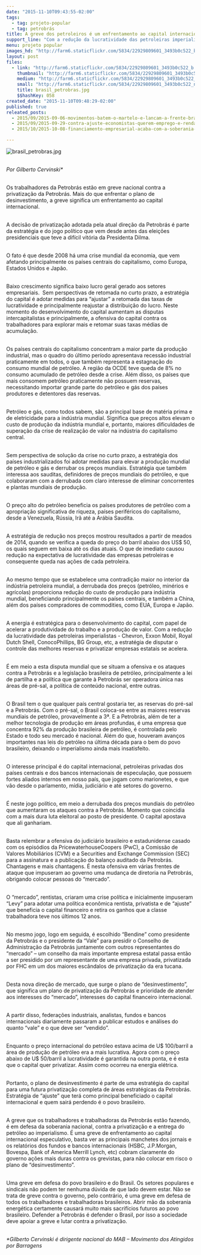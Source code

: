 ```yaml
---
date: "2015-11-10T09:43:55-02:00"
tags:
  - tag: projeto-popular
  - tag: petrobrás
title: A greve dos petroleiros é um enfrentamento ao capital internacional
support_line: "Com a redução da lucratividade das petroleiras imperialistas, a estratégia de disputar o controle das melhores reservas e privatizar estatais se acelera."
menu: projeto popular
images_hd: "http://farm6.staticflickr.com/5834/22929809601_3493b0c522_b.jpg"
layout: post
files:
  - link: "http://farm6.staticflickr.com/5834/22929809601_3493b0c522_b.jpg"
    thumbnail: "http://farm6.staticflickr.com/5834/22929809601_3493b0c522_t.jpg"
    medium: "http://farm6.staticflickr.com/5834/22929809601_3493b0c522_z.jpg"
    small: "http://farm6.staticflickr.com/5834/22929809601_3493b0c522_n.jpg"
    title: brasil_petrobras.jpg
    $$hashKey: 058
created_date: "2015-11-10T09:48:29-02:00"
published: true
releated_posts:
  - 2015/09/2015-09-06-movimentos-batem-o-martelo-e-lancam-a-frente-brasil-popular.md
  - 2015/09/2015-09-29-contra-ajuste-economistas-querem-emprego-e-renda-no-centro-da-politica-economica.md
  - 2015/10/2015-10-08-financiamento-empresarial-acaba-com-a-soberania-popular-afirma-especialista.md

---
```

<p><img alt="brasil_petrobras.jpg" src="http://farm6.staticflickr.com/5834/22929809601_3493b0c522_b.jpg" /></p>

<p><br />
<em>Por Gilberto Cervinski*</em></p>

<p><br />
Os trabalhadores da Petrobr&aacute;s est&atilde;o em greve nacional contra a privatiza&ccedil;&atilde;o da Petrobr&aacute;s. Mais do que enfrentar o plano de desinvestimento, a greve significa um enfrentamento ao capital internacional.</p>

<p><br />
A decis&atilde;o de privatiza&ccedil;&atilde;o adotada pela atual dire&ccedil;&atilde;o da Petrobr&aacute;s &eacute; parte da estrat&eacute;gia e do jogo pol&iacute;tico que vem desde antes das elei&ccedil;&otilde;es presidenciais que teve a dif&iacute;cil vit&oacute;ria da Presidenta Dilma.</p>

<p><br />
O fato &eacute; que desde 2008 h&aacute; uma crise mundial da economia, que vem afetando principalmente os pa&iacute;ses centrais do capitalismo, como Europa, Estados Unidos e Jap&atilde;o.</p>

<p><br />
Baixo crescimento significa baixo lucro geral gerado aos setores empresariais. &nbsp;Sem perspectivas de retomada no curto prazo, a estrat&eacute;gia do capital &eacute; adotar medidas para &ldquo;ajustar&rdquo; a retomada das taxas de lucratividade e principalmente reajustar a distribui&ccedil;&atilde;o do lucro. Neste momento do desenvolvimento do capital aumentam as disputas intercapitalistas e principalmente, a ofensiva do capital contra os trabalhadores para explorar mais e retomar suas taxas m&eacute;dias de acumula&ccedil;&atilde;o.</p>

<p><br />
Os pa&iacute;ses centrais do capitalismo concentram a maior parte da produ&ccedil;&atilde;o industrial, mas o quadro do &uacute;ltimo per&iacute;odo apresentava recess&atilde;o industrial praticamente em todos, o que tamb&eacute;m representa a estagna&ccedil;&atilde;o do consumo mundial de petr&oacute;leo. A regi&atilde;o da OCDE teve queda de 8% no consumo acumulado de petr&oacute;leo desde a crise. Al&eacute;m disso, os pa&iacute;ses que mais consomem petr&oacute;leo praticamente n&atilde;o possuem reservas, necessitando importar grande parte do petr&oacute;leo e g&aacute;s dos pa&iacute;ses produtores e detentores das reservas.</p>

<p><br />
Petr&oacute;leo e g&aacute;s, como todos sabem, s&atilde;o a principal base de mat&eacute;ria prima e de eletricidade para a ind&uacute;stria mundial. Significa que pre&ccedil;os altos elevam o custo de produ&ccedil;&atilde;o da ind&uacute;stria mundial e, portanto, maiores dificuldades de supera&ccedil;&atilde;o da crise de realiza&ccedil;&atilde;o de valor na ind&uacute;stria do capitalismo central.</p>

<p><br />
Sem perspectiva de solu&ccedil;&atilde;o da crise no curto prazo, a estrat&eacute;gia dos pa&iacute;ses industrializados foi adotar medidas para elevar a produ&ccedil;&atilde;o mundial de petr&oacute;leo e g&aacute;s e derrubar os pre&ccedil;os mundiais. Estrat&eacute;gia que tamb&eacute;m interessa aos sauditas, definidores de pre&ccedil;os mundiais do petr&oacute;leo, e que colaboraram com a derrubada com claro interesse de eliminar concorrentes e plantas mundiais de produ&ccedil;&atilde;o.</p>

<p><br />
O pre&ccedil;o alto do petr&oacute;leo beneficia os pa&iacute;ses produtores de petr&oacute;leo com a apropria&ccedil;&atilde;o significativa de riqueza, pa&iacute;ses perif&eacute;ricos do capitalismo, desde a Venezuela, R&uacute;ssia, Ir&atilde; at&eacute; a Ar&aacute;bia Saudita.&nbsp;</p>

<p><br />
A estrat&eacute;gia de redu&ccedil;&atilde;o nos pre&ccedil;os mostrou resultados a partir de meados de 2014, quando se verifica a queda do pre&ccedil;o do barril abaixo dos US$ 50, os quais seguem em baixa at&eacute; os dias atuais. O que de imediato causou redu&ccedil;&atilde;o na expectativa de lucratividade das empresas petroleiras e consequente queda nas a&ccedil;&otilde;es de cada petroleira.</p>

<p><br />
Ao mesmo tempo que se estabelece uma contradi&ccedil;&atilde;o maior no interior da ind&uacute;stria petroleira mundial, a derrubada dos pre&ccedil;os (petr&oacute;leo, min&eacute;rios e agr&iacute;colas) proporciona redu&ccedil;&atilde;o do custo de produ&ccedil;&atilde;o para ind&uacute;stria mundial, beneficiando principalmente os pa&iacute;ses centrais, e tamb&eacute;m a China, al&eacute;m dos pa&iacute;ses compradores de commodities, como EUA, Europa e Jap&atilde;o.</p>

<p><br />
A energia &eacute; estrat&eacute;gica para o desenvolvimento do capital, com papel de acelerar a produtividade do trabalho e a produ&ccedil;&atilde;o de valor. Com a redu&ccedil;&atilde;o da lucratividade das petroleiras imperialistas - Chevron, Exxon Mobil, Royal Dutch Shell, ConocoPhillips, BG Group, etc, a estrat&eacute;gia de disputar o controle das melhores reservas e privatizar empresas estatais se acelera.</p>

<p><br />
&Eacute; em meio a esta disputa mundial que se situam a ofensiva e os ataques contra a Petrobr&aacute;s e a legisla&ccedil;&atilde;o brasileira de petr&oacute;leo, principalmente a lei de partilha e a pol&iacute;tica que garante &agrave; Petrobr&aacute;s ser operadora &uacute;nica nas &aacute;reas de pr&eacute;-sal, a pol&iacute;tica de conte&uacute;do nacional, entre outras.</p>

<p><br />
O Brasil tem o que qualquer pa&iacute;s central gostaria ter, as reservas do pr&eacute;-sal e a Petrobr&aacute;s. Com o pr&eacute;-sal, o Brasil coloca-se entre as maiores reservas mundiais de petr&oacute;leo, provavelmente a 3&ordf;. E a Petrobr&aacute;s, al&eacute;m de ter a melhor tecnologia de produ&ccedil;&atilde;o em &aacute;reas profundas, &eacute; uma empresa que concentra 92% da produ&ccedil;&atilde;o brasileira de petr&oacute;leo, &eacute; controlada pelo Estado e todo seu mercado &eacute; nacional. Al&eacute;m do que, houveram avan&ccedil;os importantes nas leis do petr&oacute;leo na &uacute;ltima d&eacute;cada para o bem do povo brasileiro, deixando o imperialismo ainda mais insatisfeito.</p>

<p><br />
O interesse principal &eacute; do capital internacional, petroleiras privadas dos pa&iacute;ses centrais e dos bancos internacionais de especula&ccedil;&atilde;o, que possuem fortes aliados internos em nosso pa&iacute;s, que jogam como marionetes, e que v&atilde;o desde o parlamento, m&iacute;dia, judici&aacute;rio e at&eacute; setores do governo.</p>

<p><br />
&Eacute; neste jogo pol&iacute;tico, em meio a derrubada dos pre&ccedil;os mundiais do petr&oacute;leo que aumentaram os ataques contra a Petrobr&aacute;s. Momento que coincidia com a mais dura luta eleitoral ao posto de presidente. O capital apostava que ali ganhariam.</p>

<p><br />
Basta relembrar a ofensiva do judici&aacute;rio brasileiro e estadunidense casado com os epis&oacute;dios da PricewaterhouseCoopers (PwC), a Comiss&atilde;o de Valores Mobili&aacute;rios (CVM) e a Securities and Exchange Commission (SEC) para a assinatura e a publica&ccedil;&atilde;o do balan&ccedil;o auditado da Petrobr&aacute;s. Chantagens e mais chantagens. &Eacute; nesta ofensiva em v&aacute;rias frentes de ataque que impuseram ao governo uma mudan&ccedil;a de diretoria na Petrobr&aacute;s, obrigando colocar pessoas do &ldquo;mercado&rdquo;.</p>

<p><br />
O &ldquo;mercado&rdquo;, rentistas, criaram uma crise pol&iacute;tica e inicialmente impuseram &ldquo;Levy&rdquo; para adotar uma pol&iacute;tica econ&ocirc;mica rentista, privatista e de &ldquo;ajuste&rdquo; que beneficia o capital financeiro e retira os ganhos que a classe trabalhadora teve nos &uacute;ltimos 12 anos.</p>

<p><br />
No mesmo jogo, logo em seguida, &eacute; escolhido &ldquo;Bendine&rdquo; como presidente da Petrobr&aacute;s e o presidente da &ldquo;Vale&rdquo; para presidir o Conselho de Administra&ccedil;&atilde;o da Petrobr&aacute;s juntamente com outros representantes do &ldquo;mercado&rdquo; &ndash; um conselho da mais importante empresa estatal passa ent&atilde;o a ser presidido por um representante de uma empresa privada, privatizada por FHC em um dos maiores esc&acirc;ndalos de privatiza&ccedil;&atilde;o da era tucana. &nbsp;</p>

<p><br />
Desta nova dire&ccedil;&atilde;o de mercado, que surge o plano de &ldquo;desinvestimento&rdquo;, que significa um plano de privatiza&ccedil;&atilde;o da Petrobr&aacute;s e prioridade de atender aos interesses do &ldquo;mercado&rdquo;, interesses do capital financeiro internacional.</p>

<p><br />
A partir disso, federa&ccedil;&otilde;es industriais, analistas, fundos e bancos internacionais diariamente passaram a publicar estudos e an&aacute;lises do quanto &ldquo;vale&rdquo; e o que deve ser &ldquo;vendido&rdquo;.</p>

<p><br />
Enquanto o pre&ccedil;o internacional do petr&oacute;leo estava acima de U$ 100/barril a &aacute;rea de produ&ccedil;&atilde;o de petr&oacute;leo era a mais lucrativa. Agora com o pre&ccedil;o abaixo de U$ 50/barril a lucratividade &eacute; garantida na outra ponta, e &eacute; esta que o capital quer privatizar. Assim como ocorreu na energia el&eacute;trica.</p>

<p><br />
Portanto, o plano de desinvestimento &eacute; parte de uma estrat&eacute;gia do capital para uma futura privatiza&ccedil;&atilde;o completa de &aacute;reas estrat&eacute;gicas da Petrobr&aacute;s. Estrat&eacute;gia de &ldquo;ajuste&rdquo; que ter&aacute; como principal beneficiado o capital internacional e quem sair&aacute; perdendo &eacute; o povo brasileiro.</p>

<p><br />
A greve que os trabalhadores e trabalhadoras da Petrobr&aacute;s est&atilde;o fazendo, &eacute; em defesa da soberania nacional, contra a privatiza&ccedil;&atilde;o e a entrega do petr&oacute;leo ao imperialismo. &Eacute; uma greve de enfrentamento ao capital internacional especulativo, basta ver as principais manchetes dos jornais e os relat&oacute;rios dos fundos e bancos internacionais (HSBC, J.P.Morgan, Bovespa, Bank of America Merrill Lynch, etc) cobram claramente do governo a&ccedil;&otilde;es mais duras contra os grevistas, para n&atilde;o colocar em risco o plano de &ldquo;desinvestimento&rdquo;.</p>

<p><br />
Uma greve em defesa do povo brasileiro e do Brasil. Os setores populares e sindicais n&atilde;o podem ter nenhuma d&uacute;vida de que lado devem estar. N&atilde;o se trata de greve contra o governo, pelo contr&aacute;rio, &eacute; uma greve em defesa de todos os trabalhadores e trabalhadoras brasileiros. Abrir m&atilde;o da soberania energ&eacute;tica certamente causar&aacute; muito mais sacrif&iacute;cios futuros ao povo brasileiro. Defender a Petrobr&aacute;s &eacute; defender o Brasil, por isso a sociedade deve apoiar a greve e lutar contra a privatiza&ccedil;&atilde;o.</p>

<p><br />
<em>*Gilberto Cervinski &eacute; dirigente nacional do MAB &ndash; Movimento dos Atingidos por Barragens</em></p>
